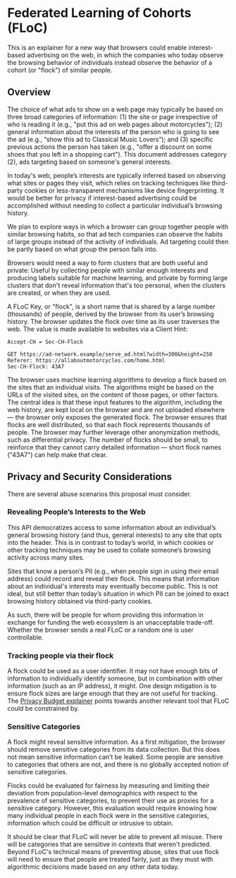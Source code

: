 # Federated Learning of Cohorts (FLoC)
This is an explainer for a new way that browsers could enable interest-based advertising on the web, in which the companies who today observe the browsing behavior of individuals instead observe the behavior of a cohort (or "flock") of similar people.

## Overview

The choice of what ads to show on a web page may typically be based on three broad categories of information: (1) the site or page irrespective of who is reading it (e.g., "put this ad on web pages about motorcycles"); (2) general information about the interests of the person who is going to see the ad (e.g., “show this ad to Classical Music Lovers”); and (3) specific previous actions the person has taken (e.g., "offer a discount on some shoes that you left in a shopping cart"). This document addresses category (2), ads targeting based on someone's general interests.

  

In today's web, people’s interests are typically inferred based on observing what sites or pages they visit, which relies on tracking techniques like third-party cookies or less-transparent mechanisms like device fingerprinting. It would be better for privacy if interest-based advertising could be accomplished without needing to collect a particular individual’s browsing history.

  

We plan to explore ways in which a browser can group together people with similar browsing habits, so that ad tech companies can observe the habits of large groups instead of the activity of individuals. Ad targeting could then be partly based on what group the person falls into.

  

Browsers would need a way to form clusters that are both useful and private: Useful by collecting people with similar enough interests and producing labels suitable for machine learning, and private by forming large clusters that don't reveal information that's too personal, when the clusters are created, or when they are used.

  

A FLoC Key, or "flock", is a short name that is shared by a large number (thousands) of people, derived by the browser from its user’s browsing history. The browser updates the flock over time as its user traverses the web. The value is made available to websites via a Client Hint:

```http
Accept-CH = Sec-CH-Flock
```
```http
GET https://ad-network.example/serve_ad.html?width=300&height=250
Referer: https://allaboutmotorcycles.com/home.html
Sec-CH-Flock: 43A7
```

The browser uses machine learning algorithms to develop a flock based on the sites that an individual visits. The algorithms might be based on the URLs of the visited sites, on the content of those pages, or other factors. The central idea is that these input features to the algorithm, including the web history, are kept local on the browser and are not uploaded elsewhere — the browser only exposes the generated flock. The browser ensures that flocks are well distributed, so that each flock represents thousands of people. The browser may further leverage other anonymization methods, such as differential privacy. The number of flocks should be small, to reinforce that they cannot carry detailed information — short flock names ("43A7") can help make that clear.

## Privacy and Security Considerations
There are several abuse scenarios this proposal must consider.

### Revealing People’s Interests to the Web
This API democratizes access to some information about an individual’s general browsing history (and thus, general interests) to any site that opts into the header. This is in contrast to today’s world, in which cookies or other tracking techniques may be used to collate someone’s browsing activity across many sites.

Sites that know a person’s PII (e.g., when people sign in using their email address) could record and reveal their flock. This means that information about an individual's interests may eventually become public. This is not ideal, but still better than today’s situation in which PII can be joined to exact browsing history obtained via third-party cookies.

As such, there will be people for whom providing this information in exchange for funding the web ecosystem is an unacceptable trade-off. Whether the browser sends a real FLoC or a random one is user controllable.

### Tracking people via their flock
A flock could be used as a user identifier. It may not have enough bits of information to individually identify someone, but in combination with other information (such as an IP address), it might. One design mitigation is to ensure flock sizes are large enough that they are not useful for tracking. The [Privacy Budget explainer](https://github.com/bslassey/privacy-budget) points towards another relevant tool that FLoC could be constrained by.

### Sensitive Categories
A flock might reveal sensitive information. As a first mitigation, the browser should remove sensitive categories from its data collection. But this does not mean sensitive information can’t be leaked. Some people are sensitive to categories that others are not, and there is no globally accepted notion of sensitive categories.

Flocks could be evaluated for fairness by measuring and limiting their deviation from population-level demographics with respect to the prevalence of sensitive categories, to prevent their use as proxies for a sensitive category. However, this evaluation would require knowing how many individual people in each flock were in the sensitive categories, information which could be difficult or intrusive to obtain.

It should be clear that FLoC will never be able to prevent all misuse. There will be categories that are sensitive in contexts that weren't predicted. Beyond FLoC's technical means of preventing abuse, sites that use flock will need to ensure that people are treated fairly, just as they must with algorithmic decisions made based on any other data today.
